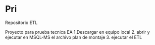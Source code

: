 # Pri
Repositorio ETL

Proyecto para prueba tecnica EA 
1.Descargar en equipo local 
2. abrir y ejecutar en MSQL-MS el archivo plan de montaje
3. ejecutar el ETL 
